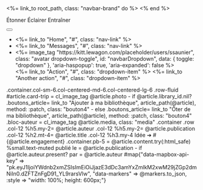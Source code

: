 <div class="navbar navbar-expand-sm navbar-light navbar-lewagon">
  <%= link_to root_path, class: "navbar-brand" do %>
<!--     <%= image_tag "changerlavie.png" %> -->
  <% end %>
    <div class="slogan">
    <p>&Eacutetonner  &Eacuteclairer  Entraîner</p>
<!--       <div class="sloganbis">
        <p>Concept ?</p>
      </div> -->
    </div>

  <button class="navbar-toggler" type="button" data-toggle="collapse" data-target="#navbarSupportedContent" aria-controls="navbarSupportedContent" aria-expanded="false" aria-label="Toggle navigation">
    <span class="navbar-toggler-icon"></span>
  </button>


  <div class="collapse navbar-collapse" id="navbarSupportedContent">
    <ul class="navbar-nav mr-auto">
      <li class="nav-item active">
        <%= link_to "Home", "#", class: "nav-link" %>
      </li>
      <li class="nav-item">
        <%= link_to "Messages", "#", class: "nav-link" %>
      </li>
      <li class="nav-item dropdown">
        <%= image_tag "https://kitt.lewagon.com/placeholder/users/ssaunier", class: "avatar dropdown-toggle", id: "navbarDropdown", data: { toggle: "dropdown" }, 'aria-haspopup': true, 'aria-expanded': false %>
        <div class="dropdown-menu dropdown-menu-right" aria-labelledby="navbarDropdown">
          <%= link_to "Action", "#", class: "dropdown-item" %>
          <%= link_to "Another action", "#", class: "dropdown-item" %>
        </div>
      </li>
    </ul>
  </div>
</div>




.container.col-sm-6.col-centered-md-6.col-centered-lg-6
  .row-fluid
    #article.card-trip
      = cl_image_tag @article.photo
      - if @article.library_id.nil?
        .boutons_article= link_to "Ajouter à ma bibliothèque", article_path(@article), method: :patch, class: "bouton4"
      - else
        .boutons_article= link_to "Ôter de ma bibliothèque", article_path(@article), method: :patch, class: "bouton4"
      .bloc-auteur
        = cl_image_tag @article.media, class: "media"
      .container
        .row
          .col-12
            %h5.my-2= @article.auteur
          .col-12
            %h5.my-2= @article.publication
          .col-12
            %h2.mt-4= @article.title
          .col-12
            %h3.my-4 Idée ➔ #{@article.engagement}
      .container.pb-5
        = @article.content.try(:html_safe)
        %small.text-muted
          publié le
          = @article.publication
          - if @article.auteur.present?
            par
            = @article.auteur
    #map{"data-mapbox-api-key" => "pk.eyJ1IjoiYWdnb2xmZSIsImEiOiJjazE3dDc3amYxZmlkM2xwM29jZGp2dmNiIn0.dZFTZnFgD91_YL9rarsVlw", "data-markers" => @markers.to_json, :style => "width: 100%; height: 600px;"}
